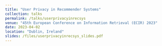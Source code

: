 ```yaml
---
title: "User Privacy in Recommender Systems"
collection: talks
permalink: /talks/userprivacyinrecsys
venue: "45th European Conference on Information Retrieval (ECIR) 2023"
date: 2023-04-02
location: "Dublin, Ireland"
slides: /files/userprivacyinrecsys_slides.pdf
---
```

